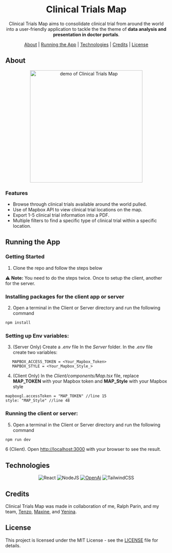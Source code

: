 <div align="center">

# Clinical Trials Map

Clinical Trials Map aims to consolidate clinical trial from around the world into a user-friendly application to tackle the the theme of <b>data analysis and presentation in doctor portals</b>.

[About](#about) | [Running the App](#running-the-app) | [Technologies](#technologies) | [Credits](#credits) | [License](#license)

</div>

## About

<div align="center">

<img height=350 alt="demo of Clinical Trials Map" src="https://raw.githubusercontent.com/rparin/CTMap/main/_preview/Demo.gif">

</div>

### Features

- Browse through clinical trials available around the world pulled.
- Use of Mapbox API to view clinical trial locations on the map.
- Export 1-5 clinical trial information into a PDF.
- Multiple filters to find a specific type of clinical trial within a specific location.

## Running the App

### Getting Started

1. Clone the repo and follow the steps below

⚠️ **Note:** You need to do the steps twice. Once to setup the client, another for the server.

### Installing packages for the client app or server

2. Open a terminal in the Client or Server directory and run the following command

```bash
npm install
```

### Setting up Env variables:

3. (Server Only) Create a _.env_ file In the _Server_ folder. In the _.env_ file create two variables:

```
   MAPBOX_ACCESS_TOKEN = <Your_Mapbox_Token>
   MAPBOX_STYLE = <Your_Mapbox_Style_>
```

4. (Client Only) In the _Client/components/Map.tsx_ file, replace **MAP_TOKEN** with your Mapbox token and
   **MAP_Style** with your Mapbox style

```
mapboxgl.accessToken = "MAP_TOKEN" //line 15
style: "MAP_Style" //line 48
```

### Running the client or server:

5. Open a terminal in the Client or Server directory and run the following command

```bash
npm run dev
```

6 (Client). Open [http://localhost:3000](http://localhost:3000) with your browser to see the result.

## Technologies

<div align="center">

![React][react-url] ![NodeJS][nodejs-url] [![OpenAi][openai.io]][openai-url] ![TailwindCSS][tailwind-url]

</div>

## Credits

Clinical Trials Map was made in collaboration of me, Ralph Parin, and my team, [Tenzo][tenzo-url], [Maxine][maxine-url], and [Yenina][yen-url].

## License

This project is licensed under the MIT License - see the [LICENSE][git-license-url] file for details.

<!-- MARKDOWN LINKS & IMAGES -->

[react-url]: https://img.shields.io/badge/react-%2320232a.svg?style=for-the-badge&logo=react&logoColor=%2361DAFB
[nodejs-url]: https://img.shields.io/badge/node.js-6DA55F?style=for-the-badge&logo=node.js&logoColor=white
[openai.io]: https://img.shields.io/badge/OpenAi-000000?style=for-the-badge&logo=openai&logoColor=white
[openai-url]: https://platform.openai.com/
[tailwind-url]: https://img.shields.io/badge/tailwindcss-%2338B2AC.svg?style=for-the-badge&logo=tailwind-css&logoColor=white
[tenzo-url]: https://github.com/Alfendi
[maxine-url]: https://github.com/mgjypil
[yen-url]: https://github.com/yen-lei
[git-license-url]: https://github.com/rparin/CTMap/blob/main/LICENSE
